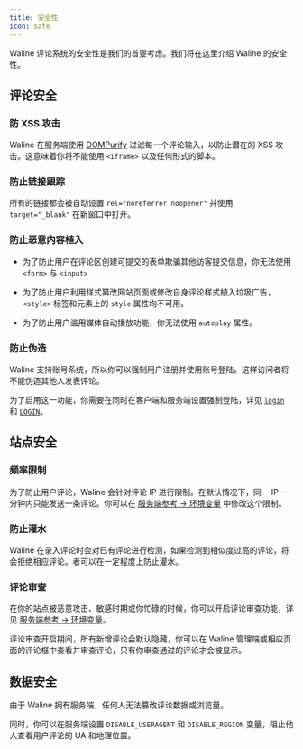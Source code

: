 ```yaml
---
title: 安全性
icon: safe
---
```


Waline 评论系统的安全性是我们的首要考虑。我们将在这里介绍 Waline 的安全性。

<!-- more -->

## 评论安全

### 防 XSS 攻击

Waline 在服务端使用 [DOMPurify](https://github.com/cure53/DOMPurify) 过滤每一个评论输入，以防止潜在的 XSS 攻击。这意味着你将不能使用 `<iframe>` 以及任何形式的脚本。

### 防止链接跟踪

所有的链接都会被自动设置 `rel="noreferrer noopener"` 并使用 `target="_blank"` 在新窗口中打开。

### 防止恶意内容植入

- 为了防止用户在评论区创建可提交的表单欺骗其他访客提交信息，你无法使用 `<form>` 与 `<input>`

- 为了防止用户利用样式纂改网站页面或修改自身评论样式植入垃圾广告，`<style>` 标签和元素上的 `style` 属性均不可用。

- 为了防止用户滥用媒体自动播放功能，你无法使用 `autoplay` 属性。

### 防止伪造

Waline 支持账号系统，所以你可以强制用户注册并使用账号登陆。这样访问者将不能伪造其他人发表评论。

为了启用这一功能，你需要在同时在客户端和服务端设置强制登陆，详见 [`login`](../../reference/client/props.md#login) 和 [`LOGIN`](../../reference/server/env.md#主要配置)。

## 站点安全

### 频率限制

为了防止用户评论，Waline 会针对评论 IP 进行限制。在默认情况下，同一 IP 一分钟内只能发送一条评论。你可以在 [服务端参考 → 环境变量](../../reference/server/env.md#安全) 中修改这个限制。

### 防止灌水

Waline 在录入评论时会对已有评论进行检测，如果检测到相似度过高的评论，将会拒绝相应评论。者可以在一定程度上防止灌水。

### 评论审查

在你的站点被恶意攻击、敏感时期或你忙碌的时候，你可以开启评论审查功能，详见 [服务端参考 → 环境变量](../../reference/server/env.md#安全)。

评论审查开启期间，所有新增评论会默认隐藏，你可以在 Waline 管理端或相应页面的评论框中查看并审查评论，只有你审查通过的评论才会被显示。

## 数据安全

由于 Waline 拥有服务端，任何人无法篡改评论数据或浏览量。

同时，你可以在服务端设置 `DISABLE_USERAGENT` 和 `DISABLE_REGION` 变量，阻止他人查看用户评论的 UA 和地理位置。
